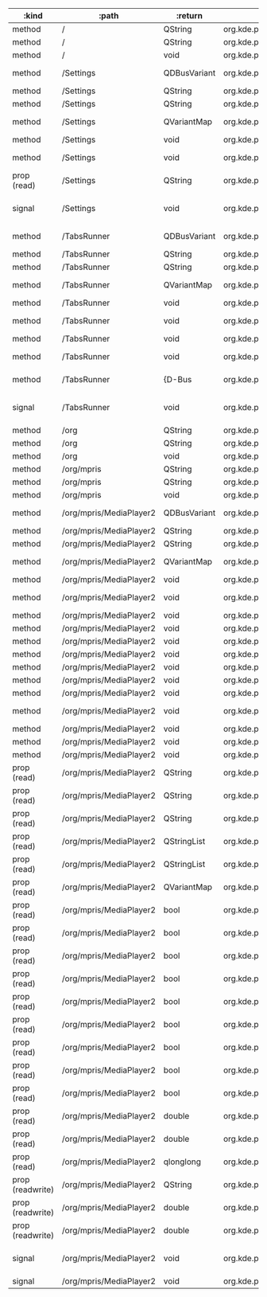 :kind            | :path                   | :return      | :root                              | :sig                                                                                                                                         
---------------- | ----------------------- | ------------ | ---------------------------------- | ---------------------------------------------------------------------------------------------------------------------------------------------
method           | /                       | QString      | org.kde.plasma.browser_integration | org.freedesktop.DBus.Introspectable.Introspect()                                                                                             
method           | /                       | QString      | org.kde.plasma.browser_integration | org.freedesktop.DBus.Peer.GetMachineId()                                                                                                     
method           | /                       | void         | org.kde.plasma.browser_integration | org.freedesktop.DBus.Peer.Ping()                                                                                                             
method           | /Settings               | QDBusVariant | org.kde.plasma.browser_integration | org.freedesktop.DBus.Properties.Get(QString interface_name, QString property_name)                                                           
method           | /Settings               | QString      | org.kde.plasma.browser_integration | org.freedesktop.DBus.Introspectable.Introspect()                                                                                             
method           | /Settings               | QString      | org.kde.plasma.browser_integration | org.freedesktop.DBus.Peer.GetMachineId()                                                                                                     
method           | /Settings               | QVariantMap  | org.kde.plasma.browser_integration | org.freedesktop.DBus.Properties.GetAll(QString interface_name)                                                                               
method           | /Settings               | void         | org.kde.plasma.browser_integration | org.freedesktop.DBus.Peer.Ping()                                                                                                             
method           | /Settings               | void         | org.kde.plasma.browser_integration | org.freedesktop.DBus.Properties.Set(QString interface_name, QString property_name, QDBusVariant value)                                       
prop (read)      | /Settings               | QString      | org.kde.plasma.browser_integration | org.kde.plasma.browser_integration.Settings.Environment                                                                                      
signal           | /Settings               | void         | org.kde.plasma.browser_integration | org.freedesktop.DBus.Properties.PropertiesChanged(QString interface_name, QVariantMap changed_properties, QStringList invalidated_properties)
method           | /TabsRunner             | QDBusVariant | org.kde.plasma.browser_integration | org.freedesktop.DBus.Properties.Get(QString interface_name, QString property_name)                                                           
method           | /TabsRunner             | QString      | org.kde.plasma.browser_integration | org.freedesktop.DBus.Introspectable.Introspect()                                                                                             
method           | /TabsRunner             | QString      | org.kde.plasma.browser_integration | org.freedesktop.DBus.Peer.GetMachineId()                                                                                                     
method           | /TabsRunner             | QVariantMap  | org.kde.plasma.browser_integration | org.freedesktop.DBus.Properties.GetAll(QString interface_name)                                                                               
method           | /TabsRunner             | void         | org.kde.plasma.browser_integration | org.freedesktop.DBus.Peer.Ping()                                                                                                             
method           | /TabsRunner             | void         | org.kde.plasma.browser_integration | org.freedesktop.DBus.Properties.Set(QString interface_name, QString property_name, QDBusVariant value)                                       
method           | /TabsRunner             | void         | org.kde.plasma.browser_integration | org.kde.plasma.browser_integration.TabsRunner.Activate(int)                                                                                  
method           | /TabsRunner             | void         | org.kde.plasma.browser_integration | org.kde.plasma.browser_integration.TabsRunner.SetMuted(int, bool)                                                                            
method           | /TabsRunner             | {D-Bus       | org.kde.plasma.browser_integration | type "a(a{sv})"} org.kde.plasma.browser_integration.TabsRunner.GetTabs()                                                                     
signal           | /TabsRunner             | void         | org.kde.plasma.browser_integration | org.freedesktop.DBus.Properties.PropertiesChanged(QString interface_name, QVariantMap changed_properties, QStringList invalidated_properties)
method           | /org                    | QString      | org.kde.plasma.browser_integration | org.freedesktop.DBus.Introspectable.Introspect()                                                                                             
method           | /org                    | QString      | org.kde.plasma.browser_integration | org.freedesktop.DBus.Peer.GetMachineId()                                                                                                     
method           | /org                    | void         | org.kde.plasma.browser_integration | org.freedesktop.DBus.Peer.Ping()                                                                                                             
method           | /org/mpris              | QString      | org.kde.plasma.browser_integration | org.freedesktop.DBus.Introspectable.Introspect()                                                                                             
method           | /org/mpris              | QString      | org.kde.plasma.browser_integration | org.freedesktop.DBus.Peer.GetMachineId()                                                                                                     
method           | /org/mpris              | void         | org.kde.plasma.browser_integration | org.freedesktop.DBus.Peer.Ping()                                                                                                             
method           | /org/mpris/MediaPlayer2 | QDBusVariant | org.kde.plasma.browser_integration | org.freedesktop.DBus.Properties.Get(QString interface_name, QString property_name)                                                           
method           | /org/mpris/MediaPlayer2 | QString      | org.kde.plasma.browser_integration | org.freedesktop.DBus.Introspectable.Introspect()                                                                                             
method           | /org/mpris/MediaPlayer2 | QString      | org.kde.plasma.browser_integration | org.freedesktop.DBus.Peer.GetMachineId()                                                                                                     
method           | /org/mpris/MediaPlayer2 | QVariantMap  | org.kde.plasma.browser_integration | org.freedesktop.DBus.Properties.GetAll(QString interface_name)                                                                               
method           | /org/mpris/MediaPlayer2 | void         | org.kde.plasma.browser_integration | org.freedesktop.DBus.Peer.Ping()                                                                                                             
method           | /org/mpris/MediaPlayer2 | void         | org.kde.plasma.browser_integration | org.freedesktop.DBus.Properties.Set(QString interface_name, QString property_name, QDBusVariant value)                                       
method           | /org/mpris/MediaPlayer2 | void         | org.kde.plasma.browser_integration | org.mpris.MediaPlayer2.Player.Next()                                                                                                         
method           | /org/mpris/MediaPlayer2 | void         | org.kde.plasma.browser_integration | org.mpris.MediaPlayer2.Player.OpenUri(QString Uri)                                                                                           
method           | /org/mpris/MediaPlayer2 | void         | org.kde.plasma.browser_integration | org.mpris.MediaPlayer2.Player.Pause()                                                                                                        
method           | /org/mpris/MediaPlayer2 | void         | org.kde.plasma.browser_integration | org.mpris.MediaPlayer2.Player.Play()                                                                                                         
method           | /org/mpris/MediaPlayer2 | void         | org.kde.plasma.browser_integration | org.mpris.MediaPlayer2.Player.PlayPause()                                                                                                    
method           | /org/mpris/MediaPlayer2 | void         | org.kde.plasma.browser_integration | org.mpris.MediaPlayer2.Player.Previous()                                                                                                     
method           | /org/mpris/MediaPlayer2 | void         | org.kde.plasma.browser_integration | org.mpris.MediaPlayer2.Player.Seek(qlonglong Offset)                                                                                         
method           | /org/mpris/MediaPlayer2 | void         | org.kde.plasma.browser_integration | org.mpris.MediaPlayer2.Player.SetPosition(QDBusObjectPath TrackId, qlonglong Position)                                                       
method           | /org/mpris/MediaPlayer2 | void         | org.kde.plasma.browser_integration | org.mpris.MediaPlayer2.Player.Stop()                                                                                                         
method           | /org/mpris/MediaPlayer2 | void         | org.kde.plasma.browser_integration | org.mpris.MediaPlayer2.Quit()                                                                                                                
method           | /org/mpris/MediaPlayer2 | void         | org.kde.plasma.browser_integration | org.mpris.MediaPlayer2.Raise()                                                                                                               
prop (read)      | /org/mpris/MediaPlayer2 | QString      | org.kde.plasma.browser_integration | org.mpris.MediaPlayer2.DesktopEntry                                                                                                          
prop (read)      | /org/mpris/MediaPlayer2 | QString      | org.kde.plasma.browser_integration | org.mpris.MediaPlayer2.Identity                                                                                                              
prop (read)      | /org/mpris/MediaPlayer2 | QString      | org.kde.plasma.browser_integration | org.mpris.MediaPlayer2.Player.PlaybackStatus                                                                                                 
prop (read)      | /org/mpris/MediaPlayer2 | QStringList  | org.kde.plasma.browser_integration | org.mpris.MediaPlayer2.SupportedMimeTypes                                                                                                    
prop (read)      | /org/mpris/MediaPlayer2 | QStringList  | org.kde.plasma.browser_integration | org.mpris.MediaPlayer2.SupportedUriSchemes                                                                                                   
prop (read)      | /org/mpris/MediaPlayer2 | QVariantMap  | org.kde.plasma.browser_integration | org.mpris.MediaPlayer2.Player.Metadata                                                                                                       
prop (read)      | /org/mpris/MediaPlayer2 | bool         | org.kde.plasma.browser_integration | org.mpris.MediaPlayer2.CanQuit                                                                                                               
prop (read)      | /org/mpris/MediaPlayer2 | bool         | org.kde.plasma.browser_integration | org.mpris.MediaPlayer2.CanRaise                                                                                                              
prop (read)      | /org/mpris/MediaPlayer2 | bool         | org.kde.plasma.browser_integration | org.mpris.MediaPlayer2.HasTrackList                                                                                                          
prop (read)      | /org/mpris/MediaPlayer2 | bool         | org.kde.plasma.browser_integration | org.mpris.MediaPlayer2.Player.CanControl                                                                                                     
prop (read)      | /org/mpris/MediaPlayer2 | bool         | org.kde.plasma.browser_integration | org.mpris.MediaPlayer2.Player.CanGoNext                                                                                                      
prop (read)      | /org/mpris/MediaPlayer2 | bool         | org.kde.plasma.browser_integration | org.mpris.MediaPlayer2.Player.CanGoPrevious                                                                                                  
prop (read)      | /org/mpris/MediaPlayer2 | bool         | org.kde.plasma.browser_integration | org.mpris.MediaPlayer2.Player.CanPause                                                                                                       
prop (read)      | /org/mpris/MediaPlayer2 | bool         | org.kde.plasma.browser_integration | org.mpris.MediaPlayer2.Player.CanPlay                                                                                                        
prop (read)      | /org/mpris/MediaPlayer2 | bool         | org.kde.plasma.browser_integration | org.mpris.MediaPlayer2.Player.CanSeek                                                                                                        
prop (read)      | /org/mpris/MediaPlayer2 | double       | org.kde.plasma.browser_integration | org.mpris.MediaPlayer2.Player.MaximumRate                                                                                                    
prop (read)      | /org/mpris/MediaPlayer2 | double       | org.kde.plasma.browser_integration | org.mpris.MediaPlayer2.Player.MinimumRate                                                                                                    
prop (read)      | /org/mpris/MediaPlayer2 | qlonglong    | org.kde.plasma.browser_integration | org.mpris.MediaPlayer2.Player.Position                                                                                                       
prop (readwrite) | /org/mpris/MediaPlayer2 | QString      | org.kde.plasma.browser_integration | org.mpris.MediaPlayer2.Player.LoopStatus                                                                                                     
prop (readwrite) | /org/mpris/MediaPlayer2 | double       | org.kde.plasma.browser_integration | org.mpris.MediaPlayer2.Player.Rate                                                                                                           
prop (readwrite) | /org/mpris/MediaPlayer2 | double       | org.kde.plasma.browser_integration | org.mpris.MediaPlayer2.Player.Volume                                                                                                         
signal           | /org/mpris/MediaPlayer2 | void         | org.kde.plasma.browser_integration | org.freedesktop.DBus.Properties.PropertiesChanged(QString interface_name, QVariantMap changed_properties, QStringList invalidated_properties)
signal           | /org/mpris/MediaPlayer2 | void         | org.kde.plasma.browser_integration | org.mpris.MediaPlayer2.Player.Seeked(qlonglong Position)                                                                                     
